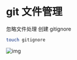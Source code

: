 # git 文件管理

忽略文件处理
创建 gitignore
```bash
touch gitignore
```

![img](https://p3-juejin.byteimg.com/tos-cn-i-k3u1fbpfcp/04453ab5aed44227919c808b392b48d6~tplv-k3u1fbpfcp-zoom-in-crop-mark:1304:0:0:0.awebp)
